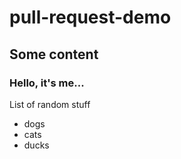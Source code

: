 # pull-request-demo

## Some content

### Hello, it's me...

List of random stuff

- dogs
- cats
- ducks

